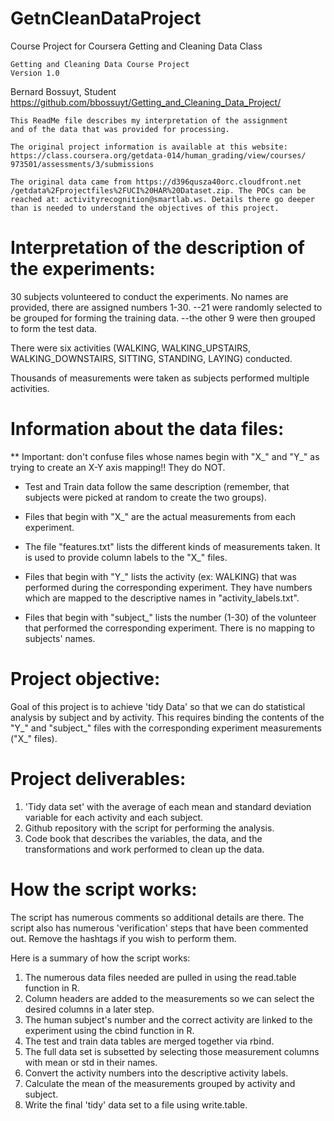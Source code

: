 # GetnCleanDataProject
Course Project for Coursera Getting and Cleaning Data Class
~~~~~~~~~~~~~~~~~~~~~~~~~~~~~~~~~~~~~~~~~~~~~~~~~~~~~~~~~~~~~~~~~~
Getting and Cleaning Data Course Project
Version 1.0
~~~~~~~~~~~~~~~~~~~~~~~~~~~~~~~~~~~~~~~~~~~~~~~~~~~~~~~~~~~~~~~~~~
Bernard Bossuyt, Student
https://github.com/bbossuyt/Getting_and_Cleaning_Data_Project/
~~~~~~~~~~~~~~~~~~~~~~~~~~~~~~~~~~~~~~~~~~~~~~~~~~~~~~~~~~~~~~~~~~
This ReadMe file describes my interpretation of the assignment
and of the data that was provided for processing.

The original project information is available at this website:
https://class.coursera.org/getdata-014/human_grading/view/courses/
973501/assessments/3/submissions

The original data came from https://d396qusza40orc.cloudfront.net
/getdata%2Fprojectfiles%2FUCI%20HAR%20Dataset.zip. The POCs can be 
reached at: activityrecognition@smartlab.ws. Details there go deeper 
than is needed to understand the objectives of this project.
~~~~~~~~~~~~~~~~~~~~~~~~~~~~~~~~~~~~~~~~~~~~~~~~~~~~~~~~~~~~~~~~~~~

Interpretation of the description of the experiments:
=====================================================

30 subjects volunteered to conduct the experiments. No names are
provided, there are assigned numbers 1-30.
--21 were randomly selected to be grouped for forming the 
training data.
--the other 9 were then grouped to form the test data.

There were six activities (WALKING, WALKING_UPSTAIRS, 
WALKING_DOWNSTAIRS, SITTING, STANDING, LAYING) conducted.

Thousands of measurements were taken as subjects performed
multiple activities.

 
Information about the data files:
=========================================
** Important: don't confuse files whose names begin with "X_" and
"Y_" as trying to create an X-Y axis mapping!! They do NOT.

- Test and Train data follow the same description (remember, that
subjects were picked at random to create the two groups).

- Files that begin with "X_" are the actual measurements from each
experiment.

- The file "features.txt" lists the different kinds of measurements taken.
It is used to provide column labels to the "X_" files.

- Files that begin with "Y_" lists the activity (ex: WALKING) that
was performed during the corresponding experiment. They have numbers
which are mapped to the descriptive names in "activity_labels.txt".

- Files that begin with "subject_" lists the number (1-30) of the
volunteer that performed the corresponding experiment. There is no
mapping to subjects' names.


Project objective:
===========================================
Goal of this project is to achieve 'tidy Data' so that we can do
statistical analysis by subject and by activity. This requires 
binding the contents of the "Y_" and "subject_" files with the 
corresponding experiment measurements ("X_" files).

Project deliverables:
============================================
1. 'Tidy data set' with the average of each mean and standard 
deviation variable for each activity and each subject.
2. Github repository with the script for performing the analysis.
3. Code book that describes the variables, the data, and the
transformations and work performed to clean up the data.

How the script works:
=============================================
The script has numerous comments so additional details are there.
The script also has numerous 'verification' steps that have been
commented out. Remove the hashtags if you wish to perform them.

Here is a summary of how the script works:
1. The numerous data files needed are pulled in using the 
read.table function in R.
2. Column headers are added to the measurements so we can select
the desired columns in a later step.
3. The human subject's number and the correct activity are 
linked to the experiment using the cbind function in R.
4. The test and train data tables are merged together via rbind.
5. The full data set is subsetted by selecting those measurement
columns with mean or std in their names.
6. Convert the activity numbers into the descriptive activity labels.
7. Calculate the mean of the measurements grouped by activity and 
subject.
8. Write the final 'tidy' data set to a file using write.table.
